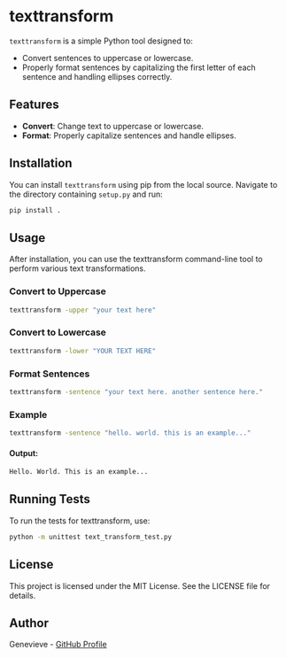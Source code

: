 # texttransform

`texttransform` is a simple Python tool designed to:
- Convert sentences to uppercase or lowercase.
- Properly format sentences by capitalizing the first letter of each sentence and handling ellipses correctly.

## Features
- **Convert**: Change text to uppercase or lowercase.
- **Format**: Properly capitalize sentences and handle ellipses.

## Installation
You can install `texttransform` using pip from the local source. Navigate to the directory containing `setup.py` and run:

```bash
pip install .
```

## Usage
After installation, you can use the texttransform command-line tool to perform various text transformations.

### Convert to Uppercase
```bash
texttransform -upper "your text here"
```

### Convert to Lowercase
```bash
texttransform -lower "YOUR TEXT HERE"
```

### Format Sentences
```bash
texttransform -sentence "your text here. another sentence here."
```

### Example
```bash
texttransform -sentence "hello. world. this is an example..."
```

#### Output:
```bash
Hello. World. This is an example...
```

## Running Tests
To run the tests for texttransform, use:

```bash
python -m unittest text_transform_test.py
```

## License
This project is licensed under the MIT License. See the LICENSE file for details.

## Author
Genevieve - [GitHub Profile](https://github.com/Genevieveok/texttransform)

